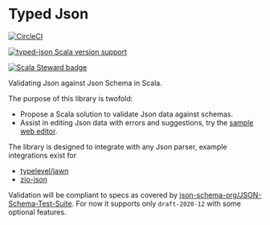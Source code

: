 # Typed Json

[![CircleCI](https://circleci.com/gh/frawa/typed-json/tree/develop.svg?style=svg)](https://circleci.com/gh/frawa/typed-json/tree/develop)

[![typed-json Scala version support](https://index.scala-lang.org/frawa/typed-json/typed-json/latest-by-scala-version.svg)](https://index.scala-lang.org/frawa/typed-json/typed-json)

[![Scala Steward badge](https://img.shields.io/badge/Scala_Steward-helping-blue.svg?style=flat&logo=data:image/png;base64,iVBORw0KGgoAAAANSUhEUgAAAA4AAAAQCAMAAAARSr4IAAAAVFBMVEUAAACHjojlOy5NWlrKzcYRKjGFjIbp293YycuLa3pYY2LSqql4f3pCUFTgSjNodYRmcXUsPD/NTTbjRS+2jomhgnzNc223cGvZS0HaSD0XLjbaSjElhIr+AAAAAXRSTlMAQObYZgAAAHlJREFUCNdNyosOwyAIhWHAQS1Vt7a77/3fcxxdmv0xwmckutAR1nkm4ggbyEcg/wWmlGLDAA3oL50xi6fk5ffZ3E2E3QfZDCcCN2YtbEWZt+Drc6u6rlqv7Uk0LdKqqr5rk2UCRXOk0vmQKGfc94nOJyQjouF9H/wCc9gECEYfONoAAAAASUVORK5CYII=)](https://scala-steward.org)

Validating Json against Json Schema in Scala.


The purpose of this library is twofold:

- Propose a Scala solution to validate Json data against schemas.
- Assist in editing Json data with errors and suggestions, try the [sample web editor](https://frawa.github.io/typed-json).

The library is designed to integrate with any Json parser, example integrations exist for

- [typelevel/jawn](https://github.com/typelevel/jawn)
- [zio-json](https://zio.github.io/zio-json)

Validation will be compliant to specs as covered by [json-schema-org/JSON-Schema-Test-Suite](https://github.com/json-schema-org/JSON-Schema-Test-Suite). For now it supports only `draft-2020-12` with some optional features.